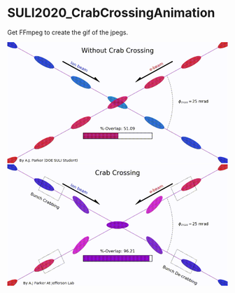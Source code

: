 # SULI2020_CrabCrossingAnimation
Get FFmpeg to create the gif of the jpegs. 

![Without Crab Crossing](https://raw.githubusercontent.com/sherwberry/SULI2020_CrabCrossingAnimation/master/WoCCFinal.gif)
![Crab Crossing](https://raw.githubusercontent.com/sherwberry/SULI2020_CrabCrossingAnimation/master/CrabsCrossing2D.gif)

